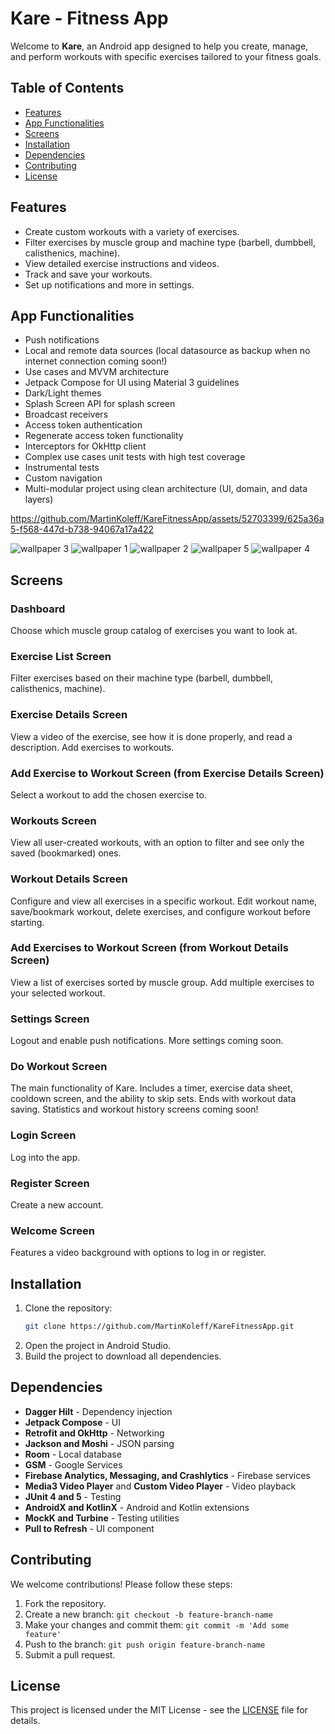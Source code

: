 # Kare - Fitness App

Welcome to **Kare**, an Android app designed to help you create, manage, and perform workouts with specific exercises tailored to your fitness goals.

## Table of Contents
- [Features](#features)
- [App Functionalities](#app-functionalities)
- [Screens](#screens)
- [Installation](#installation)
- [Dependencies](#dependencies)
- [Contributing](#contributing)
- [License](#license)

## Features

- Create custom workouts with a variety of exercises.
- Filter exercises by muscle group and machine type (barbell, dumbbell, calisthenics, machine).
- View detailed exercise instructions and videos.
- Track and save your workouts.
- Set up notifications and more in settings.

## App Functionalities

- Push notifications
- Local and remote data sources (local datasource as backup when no internet connection coming soon!)
- Use cases and MVVM architecture
- Jetpack Compose for UI using Material 3 guidelines
- Dark/Light themes
- Splash Screen API for splash screen
- Broadcast receivers
- Access token authentication
- Regenerate access token functionality
- Interceptors for OkHttp client
- Complex use cases unit tests with high test coverage
- Instrumental tests
- Custom navigation
- Multi-modular project using clean architecture (UI, domain, and data layers)


https://github.com/MartinKoleff/KareFitnessApp/assets/52703399/625a36a5-f568-447d-b738-94067a17a422

![wallpaper 3](https://github.com/MartinKoleff/KareFitnessApp/assets/52703399/8ad9ec0a-f2dc-4603-ad3b-536696dd4d69)
![wallpaper 1](https://github.com/MartinKoleff/KareFitnessApp/assets/52703399/6c7ef7cc-62f9-4177-ac63-53f35a327019)
![wallpaper 2](https://github.com/MartinKoleff/KareFitnessApp/assets/52703399/5f24c532-b716-45fd-9cbf-4ca280295804)
![wallpaper 5](https://github.com/MartinKoleff/KareFitnessApp/assets/52703399/d52082b0-270b-41bd-b448-da98188cc9cb)
![wallpaper 4](https://github.com/MartinKoleff/KareFitnessApp/assets/52703399/fe35ab5c-b958-46d4-b4d4-f892c24e0e05)

## Screens

### Dashboard
Choose which muscle group catalog of exercises you want to look at.

### Exercise List Screen
Filter exercises based on their machine type (barbell, dumbbell, calisthenics, machine).

### Exercise Details Screen
View a video of the exercise, see how it is done properly, and read a description. Add exercises to workouts.

### Add Exercise to Workout Screen (from Exercise Details Screen)
Select a workout to add the chosen exercise to.

### Workouts Screen
View all user-created workouts, with an option to filter and see only the saved (bookmarked) ones.

### Workout Details Screen
Configure and view all exercises in a specific workout. Edit workout name, save/bookmark workout, delete exercises, and configure workout before starting.

### Add Exercises to Workout Screen (from Workout Details Screen)
View a list of exercises sorted by muscle group. Add multiple exercises to your selected workout.

### Settings Screen
Logout and enable push notifications. More settings coming soon.

### Do Workout Screen
The main functionality of Kare. Includes a timer, exercise data sheet, cooldown screen, and the ability to skip sets. Ends with workout data saving. Statistics and workout history screens coming soon!

### Login Screen
Log into the app.

### Register Screen
Create a new account.

### Welcome Screen
Features a video background with options to log in or register.

## Installation

1. Clone the repository:
    ```bash
    git clone https://github.com/MartinKoleff/KareFitnessApp.git
    ```
2. Open the project in Android Studio.
3. Build the project to download all dependencies.

## Dependencies

- **Dagger Hilt** - Dependency injection
- **Jetpack Compose** - UI
- **Retrofit and OkHttp** - Networking
- **Jackson and Moshi** - JSON parsing
- **Room** - Local database
- **GSM** - Google Services
- **Firebase Analytics, Messaging, and Crashlytics** - Firebase services
- **Media3 Video Player** and **Custom Video Player** - Video playback
- **JUnit 4 and 5** - Testing
- **AndroidX and KotlinX** - Android and Kotlin extensions
- **MockK and Turbine** - Testing utilities
- **Pull to Refresh** - UI component

## Contributing

We welcome contributions! Please follow these steps:

1. Fork the repository.
2. Create a new branch: `git checkout -b feature-branch-name`
3. Make your changes and commit them: `git commit -m 'Add some feature'`
4. Push to the branch: `git push origin feature-branch-name`
5. Submit a pull request.

## License

This project is licensed under the MIT License - see the [LICENSE](LICENSE) file for details.
